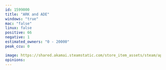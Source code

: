 ```yaml
---
id: 1599000
title: "ARK and ADE"
windows: "true"
mac: "false"
linux: false
positive: 66
negative: 1
estimated_owners: "0 - 20000"
peak_ccu: 0

image: https://shared.akamai.steamstatic.com/store_item_assets/steam/apps/1599000/header.jpg?t=1727804104
opinions:
---
```

